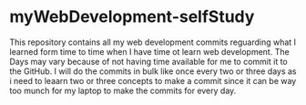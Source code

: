 # myWebDevelopment-selfStudy
This repository contains all my web development commits reguarding what I learned form time to time when I have time ot learn web development. The Days may vary because of not having time available for me to commit it to the GitHub.
I will do the commits in bulk like once every two or three days as i need to leaarn two or three concepts to make a commit since it can be way too munch for my laptop to make the commits for every day.
